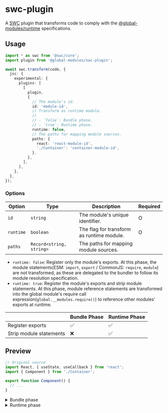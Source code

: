 # swc-plugin

A [SWC](https://swc.rs) plugin that transforms code to comply with the [@global-modules/runtime](https://github.com/leegeunhyeok/global-modules/tree/main/packages/runtime) specifications.

## Usage

```ts
import * as swc from '@swc/core';
import plugin from '@global-modules/swc-plugin';

await swc.transform(code, {
  jsc: {
    experimental: {
      plugins: [
        [
          plugin,
          {
            // The module's id.
            id: 'module-id',
            // Transform as runtime module.
            //
            // - `false`: Bundle phase.
            // - `true`: Runtime phase.
            runtime: false,
            // The paths for mapping module sources.
            paths: {
              react: 'react-module-id',
              './Container': 'container-module-id',
            },
          },
        ],
      ],
    },
  },
});
```

### Options

| Option    | Type                     | Description                               | Required |
| --------- | ------------------------ | ----------------------------------------- | -------- |
| `id`      | `string`                 | The module's unique identifier.           | O        |
| `runtime` | `boolean`                | The flag for transform as runtime module. | O        |
| `paths`   | `Record<string, string>` | The paths for mapping module sources.     |          |

- `runtime: false`: Register only the module's exports. At this phase, the module statements(ESM: `import`, `export` / CommonJS: `require`, `module`) are not transformed, as these are delegated to the bundler to follow its module resolution specification.
- `runtime: true`: Register the module's exports and strip module statements. At this phase, module reference statements are transformed into the global module's require call expression(`global.__modules.require()`) to reference other modules' exports at runtime.

|                         | Bundle Phase | Runtime Phase |
| ----------------------- | ------------ | ------------- |
| Register exports        | ✅           | ✅            |
| Strip module statements | ❌           | ✅            |

## Preview

```ts
// Original source
import React, { useState, useCallback } from 'react';
import { Component } from './Container';

export function Component() {
  // ...
}
```

<details>

<summary>Bundle phase</summary>

```ts
import React, { useState, useCallback } from 'react';
import { Component } from './Container';
const __deps = [
  // `react`
  () => ({
    default: React,
    useState,
    useCallback,
  }),
  // `./Container`
  () => ({
    Component,
  }),
];
global.__modules.define(
  function (__context) {
    const {
      default: React,
      useState,
      useCallback,
    } = __context.require('react', 0);
    const { Component } = __context.require('./Container', 1);
    function Component() {
      // ...
    }
    __x = Component;
    __context.exports(function () {
      return {
        Component: __x,
      };
    });
  },
  'mod-id',
  __deps,
);
export { __x as Component };
var __x;
```

</details>

<details>

<summary>Runtime phase</summary>

````ts
/**
 * With `paths`
 *
 * ```js
 * {
 *   "react": "react-module-id",
 *   "./Container": "container-module-id",
 * }
 * ```
 */
global.__modules.define(function (__context) {
  const {
    default: React,
    useState,
    useCallback,
  } = __context.require('react-module-id', 0); // `react`
  const { Component } = __context.require('container-module-id', 1); // `./Container`
  function Component() {
    // ...
  }
  __x = Component;
  __context.exports(function () {
    return {
      Component: __x,
    };
  });
}, 'mod-id');
var __x;
````

</details>
